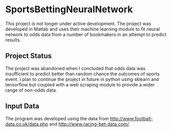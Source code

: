 # SportsBettingNeuralNetwork
This project is not longer under active development. The project was developed in Matlab and uses their machine learning module to fit neural network to odds data from a number of bookmakers in an attempt to predict results. 

## Project Status
The project was abandoned when I concluded that odds data was insufficient to predict better than random chance the outcomes of sports event. I plan to continue the project in future in python using sklearn and tensorflow but coupled with a web scraping module to provide a wider range of non-odds data. 

## Input Data
The program was developed using the data from http://www.football-data.co.uk/data.php and http://www.racing-bet-data.com/.

